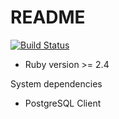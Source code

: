 # README

[![Build Status](https://jenkins.hochfarber.com/buildStatus/icon?job=NearGas/prerelease)](https://jenkins.hochfarber.com/job/NearGas/job/prerelease/)


* Ruby version >= 2.4

System dependencies
* PostgreSQL Client


